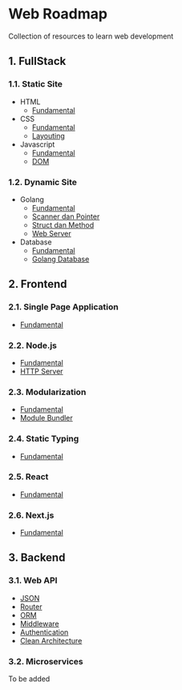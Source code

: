# Web Roadmap

Collection of resources to learn web development

## 1. FullStack

### 1.1. Static Site

- HTML
  - [Fundamental](fullstack/static-site/html/fundamental.md)
- CSS
  - [Fundamental](fullstack/static-site/css/fundamental.md)
  - [Layouting](fullstack/static-site/css/layouting.md)
- Javascript
  - [Fundamental](fullstack/static-site/javascript/fundamental.md)
  - [DOM](fullstack/static-site/javascript/dom.md)

### 1.2. Dynamic Site

- Golang
  - [Fundamental](fullstack/dynamic-site/golang/fundamental.md)
  - [Scanner dan Pointer](fullstack/dynamic-site/golang/scanner-pointer.md)
  - [Struct dan Method](fullstack/dynamic-site/golang/struct-method.md)
  - [Web Server](fullstack/dynamic-site/golang/web-server.md)
- Database
  - [Fundamental](fullstack/dynamic-site/database/fundamental.md)
  - [Golang Database](fullstack/dynamic-site/database/golang-database.md)

## 2. Frontend

### 2.1. Single Page Application

- [Fundamental](frontend/single-page-application/fundamental.md)

### 2.2. Node.js

- [Fundamental](frontend/node-js/fundamental.md)
- [HTTP Server](frontend/node-js/http-server.md)

### 2.3. Modularization

- [Fundamental](frontend/modularization/fundamental.md)
- [Module Bundler](frontend/modularization/module-bundler.md)

### 2.4. Static Typing

- [Fundamental](frontend/static-typing/fundamental.md)

### 2.5. React

- [Fundamental](frontend/react/fundamental.md)

### 2.6. Next.js

- [Fundamental](frontend/next-js/fundamental.md)

## 3. Backend

### 3.1. Web API

- [JSON](backend/web-api/json.md)
- [Router](backend/web-api/router.md)
- [ORM](backend/web-api/orm.md)
- [Middleware](backend/web-api/middleware.md)
- [Authentication](backend/web-api/authentication.md)
- [Clean Architecture](backend/web-api/clean-architecture.md)

### 3.2. Microservices

To be added
